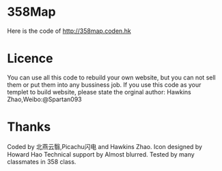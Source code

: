 # 358Map
Here is the code of http://358map.coden.hk

# Licence
You can use all this code to rebuild your own website, but you can not sell them or put them into any bussiness job.
If you use this code as your templet to build website, please state the orginal author: Hawkins Zhao,Weibo:@Spartan093

# Thanks
Coded by 北燕云翳,Picachu闪电 and Hawkins Zhao.
Icon designed by Howard Hao
Technical support by Almost blurred.
Tested by many classmates in 358 class.

